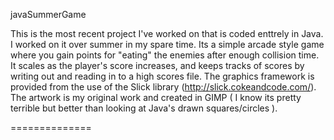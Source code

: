 javaSummerGame

This is the most recent project I've worked on that is coded enttrely in Java. I worked on it over summer in my spare time. Its a simple arcade style game where you gain points for "eating" the enemies after enough collision time. It scales as the player's score increases, and keeps tracks of scores by writing out and reading in to a high scores file. The graphics framework is provided from the use of the Slick library (http://slick.cokeandcode.com/). The artwork is my original work and created in GIMP ( I know its pretty terrible but better than looking at Java's drawn squares/circles ).

==============
